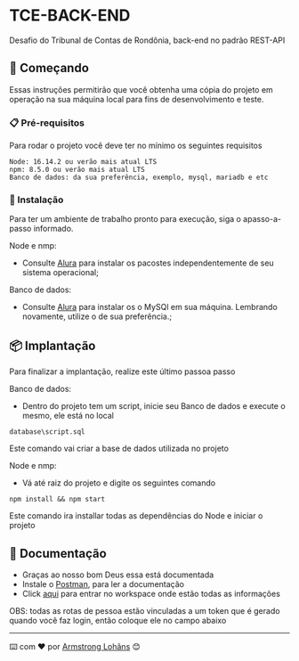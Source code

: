 # TCE-BACK-END

Desafio do Tribunal de Contas de Rondônia, back-end no padrão REST-API

## 🚀 Começando

Essas instruções permitirão que você obtenha uma cópia do projeto em operação na sua máquina local para fins de desenvolvimento e teste.

### 📋 Pré-requisitos

Para rodar o projeto você deve ter no mínimo os seguintes requisitos

```
Node: 16.14.2 ou verão mais atual LTS
npm: 8.5.0 ou verão mais atual LTS
Banco de dados: da sua preferência, exemplo, mysql, mariadb e etc
```

### 🔧 Instalação

Para ter um ambiente de trabalho pronto para execução, siga o apasso-a-passo informado.

Node e nmp:

* Consulte [Alura](https://www.alura.com.br/artigos/como-instalar-node-js-windows-linux-macos?gclid=Cj0KCQjw_r6hBhDdARIsAMIDhV_pMPCXNRN4UTTcWJP5YBBN8R556nLzUG6-3cSIjvxOj07RtU8-gWUaArTnEALw_wcB) para instalar os pacostes independentemente de seu sistema operacional;

Banco de dados:
* Consulte [Alura](https://www.alura.com.br/artigos/mysql-do-download-e-instalacao-ate-sua-primeira-tabela) para instalar os o MySQl em sua máquina. Lembrando novamente, utilize o de sua preferência.;

## 📦 Implantação

Para finalizar a implantação, realize este último passoa passo

Banco de dados:

* Dentro do projeto tem um script, inicie seu Banco de dados e execute o mesmo, ele está no local

```
database\script.sql
```
Este comando vai criar a base de dados utilizada no projeto

Node e nmp:

* Vá até raiz do projeto e digite os seguintes comando

```
npm install && npm start
```
Este comando ira installar todas as dependências do Node e iniciar o projeto

## 🎁 Documentação

* Graças ao nosso bom Deus essa está documentada
* Instale o [Postman](https://www.alura.com.br/artigos/postman-como-instalar-dar-seus-primeiros-passos?gclid=Cj0KCQjw_r6hBhDdARIsAMIDhV8smMZiTS1peLJURN9xb3u1d4XRRZZUFj3CuWgKeGVdq0ACILtr77IaAtczEALw_wcB), para ler a documentação
* Click [aqui](https://app.getpostman.com/join-team?invite_code=c78c79ad66f0e42ea76279b3b10ed7b4&target_code=31104b51400e0ea9a3e0131b15ab220b) para entrar no workspace onde estão todas as informações

OBS: todas as rotas de pessoa estão vinculadas a um token que é gerado quando você faz login, então coloque ele no campo abaixo



---
⌨️ com ❤️ por [Armstrong Lohãns](https://gist.github.com/lohhans) 😊
